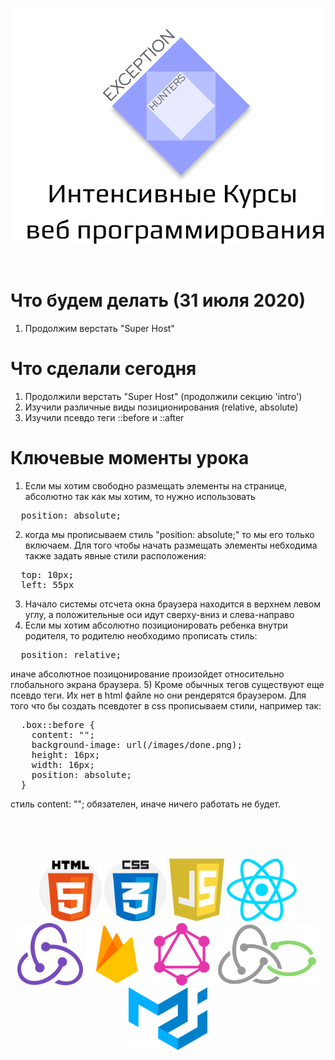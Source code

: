 <p align="center">
  <img src="logos/eh-logo.svg" alt="Exception Hunters logo"/>
</p>
<br />

# Что будем делать (31 июля 2020)
1) Продолжим верстать "Super Host"

# Что сделали сегодня
1) Продолжили верстать "Super Host" (продолжили секцию 'intro')
2) Изучили различные виды позиционирования (relative, absolute)
3) Изучили псевдо теги ::before и ::after

# Ключевые моменты урока
1) Если мы хотим свободно размещать элементы на странице, абсолютно так как мы хотим, то нужно использовать 
<pre>
  position: absolute;
</pre>

2) когда мы прописываем стиль "position: absolute;" то мы его только включаем. Для того чтобы начать размещать элементы небходима также задать явные стили расположения:
<pre>
  top: 10px;
  left: 55px
</pre>

3) Начало системы отсчета окна браузера находится в верхнем левом углу, а положительные оси идут сверху-вниз и слева-направо
4) Если мы хотим абсолютно позиционировать ребенка внутри родителя, то родителю необходимо прописать стиль:
<pre>
  position: relative;
</pre>
иначе абсолютное позицонирование произойдет относительно глобального экрана браузера.
5) Кроме обычных тегов существуют еще псевдо теги. Их нет в html файле но они рендерятся браузером. Для того что бы создать псевдотег в css прописываем стили, например так:
<pre>
  .box::before {
    content: "";
    background-image: url(/images/done.png);
    height: 16px;
    width: 16px;
    position: absolute;
  }
</pre>
стиль content: ""; обязателен, иначе ничего работать не будет. 

<br />
<br />
<br />
<p align="center">
  <img with="100" height="100" src="logos/html-5.svg" alt="html-logo"/>
  <img with="100" height="100" src="logos/css.svg" alt="css-logo"/>
  <img with="100" height="100" src="logos/javascript.svg" alt="js-logo"/>
  <img with="100" height="100" src="logos/react.svg" alt="react-logo"/>
  <img with="100" height="100" src="logos/redux.svg" alt="redux-logo"/>
  <img with="100" height="100" src="logos/firebase.svg" alt="firebase"/>
  <img with="100" height="100" src="logos/graphql.svg" alt="graphql"/>
  <img with="100" height="100" src="logos/redux-saga.svg" alt="redux-saga-logo"/>
  <img with="100" height="100" src="logos/material-ui-1.svg" alt="material-ui-logo"/>
</p>
